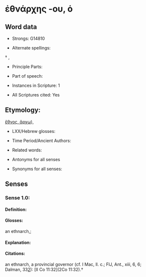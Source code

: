 # ἐθνάρχης -ου, ὁ

<!-- Status: S2=NeedsEdits -->
<!-- Lexica used for edits:   -->

## Word data

* Strongs: G14810

* Alternate spellings:

† ,  

* Principle Parts: 


* Part of speech: 


* Instances in Scripture: 1

* All Scriptures cited: Yes

## Etymology: 

[ἔθνος, ἄρχω]()), 

* LXX/Hebrew glosses: 


* Time Period/Ancient Authors: 


* Related words: 

* Antonyms for all senses

* Synonyms for all senses: 


## Senses 


### Sense  1.0: 

#### Definition: 

#### Glosses: 

an ethnarch,; 

#### Explanation: 


#### Citations: 

an ethnarch, a provincial governor (cf. I Mac, ll. c.; FlJ, Ant., xiii, 6, 6; Dalman, 33[2](1Macc.15.2)): [II Co 11:32](2Co 11:32).†
